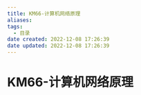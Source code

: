 ```yaml
---
title: KM66-计算机网络原理
aliases:
tags:
  - 目录
date created: 2022-12-08 17:26:39
date updated: 2022-12-08 17:26:39
---
```


# KM66-计算机网络原理

